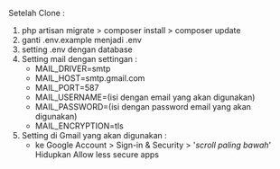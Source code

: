 Setelah Clone :

1. php artisan migrate > composer install > composer update
2. ganti .env.example menjadi .env
3. setting .env dengan database
4. Setting mail dengan settingan :
   - MAIL_DRIVER=smtp
   - MAIL_HOST=smtp.gmail.com
   - MAIL_PORT=587
   - MAIL_USERNAME=(isi dengan email yang akan digunakan)
   - MAIL_PASSWORD=(isi dengan password email yang akan digunakan)
   - MAIL_ENCRYPTION=tls
5. Setting di Gmail yang akan digunakan :
   - ke Google Account > Sign-in & Security > '*scroll paling bawah*' Hidupkan Allow less secure apps  
